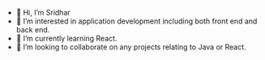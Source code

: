- 👋 Hi, I’m Sridhar
- 👀 I’m interested in application development including both front end and back end.
- 🌱 I’m currently learning React.
- 💞️ I’m looking to collaborate on any projects relating to Java or React.


<!---
sridharnarayanmkr/sridharnarayanmkr is a ✨ special ✨ repository because its `README.md` (this file) appears on your GitHub profile.
You can click the Preview link to take a look at your changes.
--->
